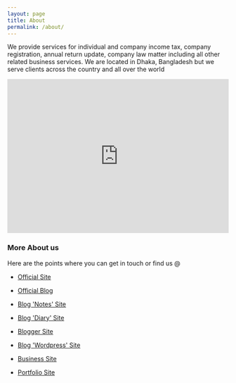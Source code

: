 ```yaml
---
layout: page
title: About
permalink: /about/
---
```


We provide services for individual and company income tax, company registration, annual return update, company law matter including all other related business services. We are located in Dhaka, Bangladesh but we serve clients across the country and all over the world

<iframe width="100%" height="350" src="https://www.youtube.com/embed/0cKd0fOGh10" frameborder="0" allow="accelerometer; autoplay; clipboard-write; encrypted-media; gyroscope; picture-in-picture" allowfullscreen></iframe>

### More About us

Here are the points where you can get in touch or find us @

- [Official Site](https://hassan.com.bd)

- [Official Blog](https://blog.hassan.com.bd)

- [Blog 'Notes' Site](https://notes.hassan.com.bd)

- [Blog 'Diary' Site](https://diary.hassan.com.bd)

- [Blogger Site](https://blogger.hassan.com.bd)

- [Blog 'Wordpress' Site](https://hassanandassociates.wordpress.com)

- [Business Site](http://hassanandassociates.business.site)

- [Portfolio Site](https://taxadvisor.com.bd)
